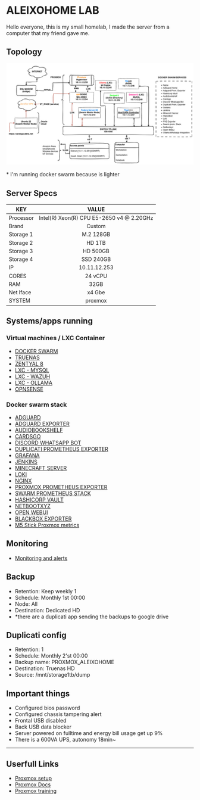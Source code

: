 # ALEIXOHOME LAB

Hello everyone, this is my small homelab, I made the server from a computer that my friend gave me.

## Topology

[![topology](static/images/homelab.jpg)]()

\* I'm running docker swarm because is lighter

## Server Specs
| KEY | VALUE |
|--------|:-----------:|
| Processor | Intel(R) Xeon(R) CPU E5-2650 v4 @ 2.20GHz  |
| Brand | Custom |
| Storage 1 | M.2 128GB |
| Storage 2 | HD 1TB |
| Storage 3 | HD 500GB |
| Storage 4 | SSD 240GB |
| IP | 10.11.12.253 |
| CORES | 24 vCPU  |
| RAM | 32GB |
| Net Iface | x4 Gbe |
| SYSTEM | proxmox |


## Systems/apps running
### Virtual machines / LXC Container
- [DOCKER SWARM](proxmox-vms/fedora-server/)
- [TRUENAS](proxmox-vms/trueNAS/)
- [ZENTYAL 8](proxmox-vms/zentyal-server/)
- [LXC - MYSQL](proxmox-vms/lxc-mysql/)
- [LXC - WAZUH](proxmox-vms/lxc-wazuh/)
- [LXC - OLLAMA](proxmox-vms/lxc-ollama/)
- [OPNSENSE](proxmox-vms/opnsense/)
### Docker swarm stack
- [ADGUARD](proxmox-vms/fedora-server/swarm/adguard/)
- [ADGUARD EXPORTER](proxmox-vms/fedora-server/swarm/adguard-exporter/)
- [AUDIOBOOKSHELF](proxmox-vms/fedora-server/swarm/audiobookshelf/)
- [CARDSGO](proxmox-vms/fedora-server/swarm/cardsgo/)
- [DISCORD WHATSAPP BOT](proxmox-vms/fedora-server/swarm/discord_whatsapp/)
- [DUPLICATI PROMETHEUS EXPORTER](proxmox-vms/fedora-server/swarm/duplicati-prom-exporter/)
- [GRAFANA](proxmox-vms/fedora-server/swarm/grafana/)
- [JENKINS](proxmox-vms/fedora-server/swarm/jenkins/)
- [MINECRAFT SERVER](proxmox-vms/fedora-server/swarm/minecraft-server/)
- [LOKI](proxmox-vms/fedora-server/swarm/loki/)
- [NGINX](proxmox-vms/fedora-server/swarm/nginx/)
- [PROXMOX PROMETHEUS EXPORTER](proxmox-vms/fedora-server/swarm/pve-exporter/)
- [SWARM PROMETHEUS STACK](proxmox-vms/fedora-server/swarm/swarm-prom-stack/)
- [HASHICORP VAULT](proxmox-vms/fedora-server/swarm/vault/)
- [NETBOOTXYZ](proxmox-vms/fedora-server/swarm/netbootxyz/)
- [OPEN WEBUI](proxmox-vms/fedora-server/swarm/open-webui/)
- [BLACKBOX EXPORTER](proxmox-vms/fedora-server/swarm/blackbox_exporter)
- [M5 Stick Proxmox metrics](proxmox-vms/fedora-server/swarm/m5-stick-proxmox-metrics)


## Monitoring
- [Monitoring and alerts](monitoring/)

## Backup
- Retention: Keep weekly 1
- Schedule: Monthly 1st 00:00
- Node: All
- Destination: Dedicated HD
- *there are a duplicati app sending the backups to google drive

## Duplicati config
- Retention: 1
- Schedule: Monthly 2'st 00:00
- Backup name: PROXMOX_ALEIXOHOME
- Destination: Truenas HD
- Source: /mnt/storage1tb/dump

## Important things
- Configured bios password
- Configured chassis tampering alert
- Frontal USB disabled
- Back USB data blocker
- Server powered on fulltime and energy bill usage get up 9%
- There is a 600VA UPS, autonomy 18min~ 

<hr>

## Userfull Links
- [Proxmox setup](https://www.proxmox.com/en/proxmox-ve/get-started)
- [Proxmox Docs](https://www.proxmox.com/en/downloads/category/documentation-pve)
- [Proxmox training](https://www.proxmox.com/en/training)
